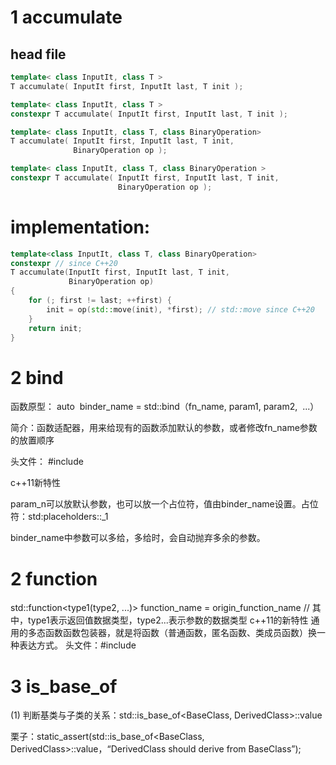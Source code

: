 # 1 accumulate
## head file
```c++
template< class InputIt, class T >
T accumulate( InputIt first, InputIt last, T init );

template< class InputIt, class T >
constexpr T accumulate( InputIt first, InputIt last, T init );

template< class InputIt, class T, class BinaryOperation>
T accumulate( InputIt first, InputIt last, T init,
              BinaryOperation op );

template< class InputIt, class T, class BinaryOperation >
constexpr T accumulate( InputIt first, InputIt last, T init,
                        BinaryOperation op );
```

# implementation:
```c++
template<class InputIt, class T, class BinaryOperation>
constexpr // since C++20
T accumulate(InputIt first, InputIt last, T init, 
             BinaryOperation op)
{
    for (; first != last; ++first) {
        init = op(std::move(init), *first); // std::move since C++20
    }
    return init;
}
```

# 2 bind
函数原型：
auto  binder_name = std::bind（fn_name, param1, param2,  ...）

简介：函数适配器，用来给现有的函数添加默认的参数，或者修改fn_name参数的放置顺序

头文件： #include<functional>

c++11新特性

param_n可以放默认参数，也可以放一个占位符，值由binder_name设置。占位符：std:placeholders::_1

binder_name中参数可以多给，多给时，会自动抛弃多余的参数。

# 2 function
std::function<type1(type2, ...)> function_name = origin_function_name // 其中，type1表示返回值数据类型，type2...表示参数的数据类型
c++11的新特性
通用的多态函数函数包装器，就是将函数（普通函数，匿名函数、类成员函数）换一种表达方式。
头文件：#include<functional>

# 3 is_base_of
(1) 判断基类与子类的关系：std::is_base_of<BaseClass, DerivedClass>::value 

栗子：static_assert(std::is_base_of<BaseClass, DerivedClass>::value，“DerivedClass should derive from BaseClass”);
